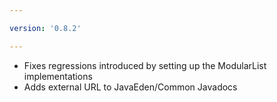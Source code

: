 ```yaml
---

version: '0.8.2'

---
```


- Fixes regressions introduced by setting up the ModularList implementations
- Adds external URL to JavaEden/Common Javadocs